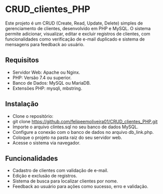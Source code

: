 # CRUD_clientes_PHP
Este projeto é um CRUD (Create, Read, Update, Delete) simples de gerenciamento de clientes, desenvolvido em PHP e MySQL. O sistema permite adicionar, visualizar, editar e excluir registros de clientes, com funcionalidades como verificação de e-mail duplicado e sistema de mensagens para feedback ao usuário.

## Requisitos

- Servidor Web: Apache ou Nginx.
- PHP: Versão 7.4 ou superior.
- Banco de Dados: MySQL ou MariaDB.
- Extensões PHP: mysqli, mbstring.

## Instalação

- Clone o repositório:
- git clone https://github.com/felipeemoliveira01/CRUD_clientes_PHP.git 
- Importe o arquivo clintes.sql no seu banco de dados MySQL. 
- Configure a conexão com o banco de dados no arquivo db_link.php. 
- Coloque o projeto na pasta raiz do seu servidor web. 
- Acesse o sistema via navegador. 

## Funcionalidades

- Cadastro de clientes com validação de e-mail. 
- Edição e exclusão de registros. 
- Sistema de busca para localizar clientes por nome. 
- Feedback ao usuário para ações como sucesso, erro e validação. 
